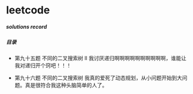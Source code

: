 # leetcode
##### solutions record
##### 目录
- 第九十五题 不同的二叉搜索树 II
我讨厌递归啊啊啊啊啊啊啊啊啊啊，谁能让我对递归开个窍吧！！！

- 第九十六题 不同的二叉搜索树
我真的爱死了动态规划，从小问题开始到大问题。真是很符合我这种头脑简单的人了。
